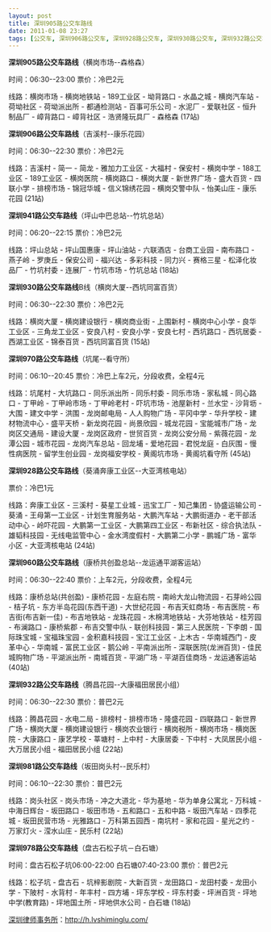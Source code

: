 ```yaml
---
layout: post
title: 深圳905路公交车路线
date: 2011-01-08 23:27
tags: [公交车, 深圳906路公交车, 深圳928路公交车, 深圳930路公交车, 深圳932路公交车, 深圳941路公交车, 深圳960路公交车, 深圳970路公交车, 深圳978路公交车, 深圳981路公交车, 深圳分类信息网站]
---
```

<strong>深圳905路公交车路线</strong>（横岗市场--森格森）

时间：06:30--23:00 票价：冷巴2元

线路：横岗市场 - 横岗地铁站 - 189工业区 - 坳背路口 - 水晶之城 - 横岗汽车站 - 荷坳社区 - 荷坳派出所 - 都通检测站 - 百事可乐公司 - 水泥厂 - 爱联社区 - 恒升制品厂 - 嶂背路口 - 嶂背社区 - 浩贤隆玩具厂 - 森格森 (17站)

<strong>深圳906路公交车路线</strong>（吉溪村--康乐花园）

时间：06:30--22:30 票价：冷巴2元

线路：吉溪村 - 简一 - 简龙 - 雅加力工业区 - 大福村 - 保安村 - 横岗中学 - 188工业区 - 189工业区 - 横岗医院 - 横岗路口 - 横岗大厦 - 新世界广场 - 盛大百货 - 四联小学 - 排榜市场 - 锦冠华城 - 信义锦绣花园 - 横岗交警中队 - 怡美山庄 - 康乐花园 (21站)

<strong>深圳941路公交车路线</strong>（坪山中巴总站--竹坑总站）

时间：06:20--22:15 票价：冷巴2元

线路：坪山总站 - 坪山国惠康 - 坪山油站 - 六联酒店 - 台商工业园 - 南布路口 - 燕子岭 - 罗庚丘 - 保安公司 - 福兴达 - 多彩科技 - 同力兴 - 赛格三星 - 松泽化妆品厂 - 竹坑村委 - 连展厂 - 竹坑市场 - 竹坑总站 (18站)

<strong>深圳930路公交车路线</strong>B线（横岗大厦--西坑同富百货）

时间：06:30--22:30 票价：冷巴2元

线路：横岗大厦 - 横岗建设银行 - 横岗商业街 - 上围新村 - 横岗中心小学 - 良华工业区 - 三角龙工业区 - 安良八村 - 安良小学 - 安良七村 - 西坑路口 - 西坑居委 - 西湖工业区 - 锦泰百货 - 西坑同富百货 (15站)

<strong>深圳970路公交车路线</strong>（坑尾--看守所）

时间：06:10--20:45 票价：冷巴上车2元，分段收费，全程4元

线路：坑尾村 - 大坑路口 - 同乐派出所 - 同乐村委 - 同乐市场 - 家私城 - 同心路口 - 丁甲岭 - 丁甲岭市场 - 丁甲岭老村 - 吓坑市场 - 池屋新村 - 兰水坣 - 沙背坜 - 大围 - 建文中学 - 洪围 - 龙岗邮电局 - 人人购物广场 - 平冈中学 - 华升学校 - 建材物流中心 - 盛平天桥 - 新龙岗花园 - 尚景欣园 - 城龙花园 - 宝能城市广场 - 龙岗区交通局 - 建设大厦 - 龙岗区政府 - 世贸百货 - 龙岗公安分局 - 紫薇花园 - 龙潭公园 - 城市花园 - 龙岗汽车总站 - 回龙埔 - 爱地花园 - 君悦龙庭 - 白灰围 - 慢性病医院 - 留学生创业园 - 龙岗福安学校 - 黄阁坑市场 - 黄阁坑看守所 (45站)

<strong>深圳928路公交车路线</strong>（葵涌奔康工业区--大亚湾核电站）

票价：冷巴1元

线路：奔康工业区 - 三溪村 - 葵星工业城 - 迅宝工厂 - 知己集团 - 协盛运输公司 - 葵涌 - 王母第一工业区 - 计划生育服务站 - 大鹏汽车站 - 大鹏街道办 - 老干部活动中心 - 岭吓花园 - 大鹏第一工业区 - 大鹏第四工业区 - 布新社区 - 综合执法队 - 雄韬科技园 - 无线电监管中心 - 金水湾度假村 - 大鹏第二小学 - 鹏城广场 - 富华小区 - 大亚湾核电站 (24站)

<strong>深圳960路公交车路线</strong>（康桥共创盈总站--龙运通平湖客运站）

时间：06:30--22:40 票价：上车2元，分段收费，全程4元

线路：康桥总站(共创盈) - 康桥花园 - 左庭右院 - 南岭大龙山物流园 - 石芽岭公园 - 桔子坑 - 东方半岛花园(东西干道) - 大世纪花园 - 布吉天虹商场 - 布吉医院 - 布吉街(布吉新一佳) - 布吉地铁站 - 龙珠花园 - 木棉湾地铁站 - 大芬地铁站 - 桂芳园 - 布澜路口 - 康桥紫郡 - 布吉交警中队 - 联创科技园 - 第三人民医院 - 下李朗 - 国际珠宝城 - 宝福珠宝园 - 金积嘉科技园 - 宝江工业区 - 上木古 - 华南城西门 - 皮革中心 - 华南城 - 富民工业区 - 鹅公岭 - 平南派出所 - 深联医院(龙洲百货) - 佳民城购物广场 - 平湖派出所 - 南城百货 - 平湖广场 - 平湖百佳商场 - 龙运通客运站 (40站)

<strong>深圳932路公交车路线</strong>（腾昌花园--大康福田居民小组）

时间：06:30--22:30 票价：普巴2元

线路：腾昌花园 - 水电二局 - 排榜村 - 排榜市场 - 隆盛花园 - 四联路口 - 新世界广场 - 横岗大厦 - 横岗建设银行 - 横岗农业银行 - 横岗税所 - 横岗市场 - 横岗医院 - 大康路口 - 康艺学校 - 莘塘村 - 上中村 - 大康居委 - 下中村 - 大凤居民小组 - 大万居民小组 - 福田居民小组 (22站)

<strong>深圳981路公交车路线</strong>（坂田岗头村--民乐村）

时间：06:10--22:30 票价：普巴2元

线路：岗头社区 - 岗头市场 - 冲之大道北 - 华为基地 - 华为单身公寓北 - 万科城 - 中海日辉台 - 坂田路口 - 坂田市场 - 五和路口 - 五和中路 - 坂田汽车站 - 四季花城 - 坂田民营市场 - 光雅路口 - 万科第五园西 - 南坑村 - 家和花园 - 星光之约 - 万家灯火 - 滢水山庄 - 民乐村 (22站)

<strong>深圳978路公交车路线</strong>（盘古石松子坑－白石塘）

时间：盘古石松子坑06:00-22:00 白石塘07:40-23:00 票价：普巴2元

线路：松子坑 - 盘古石 - 坑梓影剧院 - 大新百货 - 龙田路口 - 龙田村委 - 龙田小学 - 下陂村 - 水背村 - 年丰村 - 四方埔 - 坪东学校 - 坪东村委 - 坪洲百货 - 坪地中学(教育路) - 坪地国土所 - 坪地供水公司 - 白石塘 (18站)

<a href="http://h.lvshiminglu.com/">深圳律师事务所</a>：<a href="http://h.lvshiminglu.com/">http://h.lvshiminglu.com/</a>

